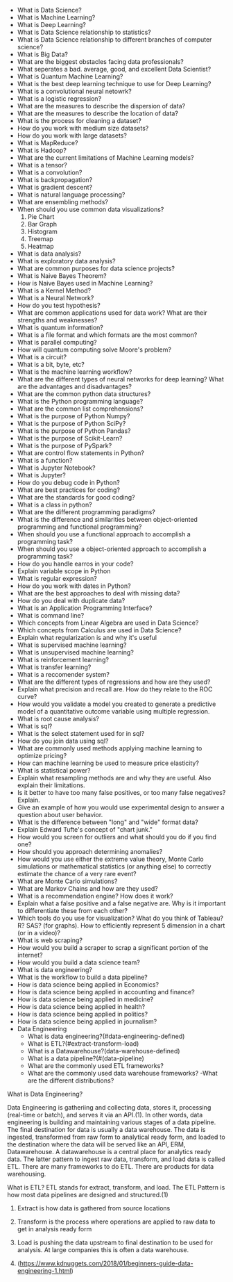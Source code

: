- What is Data Science? 
- What is Machine Learning? 
- What is Deep Learning?
- What is Data Science relationship to statistics?
- What is Data Science relationship to different branches of computer science?
- What is Big Data? 
- What are the biggest obstacles facing data professionals? 
- What seperates a bad. average, good, and excellent Data Scientist? 
- What is Quantum Machine Learning? 
- What is the best deep learning technique to use for Deep Learning? 
- What is a convolutional neural netowrk? 
- What is a logistic regression? 
- What are the measures to describe the dispersion of data?
- What are the measures to describe the location of data? 
- What is the process for cleaning a dataset? 
- How do you work with medium size datasets?
- How do you work with large datasets? 
- What is MapReduce? 
- What is Hadoop?
- What are the current limitations of Machine Learning models? 
- What is a tensor?
- What is a convolution? 
- What is backpropagation? 
- What is gradient descent? 
- What is natural language processing? 
- What are ensembling methods? 
- When should you use common data visualizations? 
  1. Pie Chart
  2. Bar Graph
  3. Histogram
  4. Treemap
  5. Heatmap
- What is data analysis?
- What is exploratory data analysis?
- What are common purposes for data science projects? 
- What is Naive Bayes Theorem? 
- How is Naive Bayes used in Machine Learning?
- What is a Kernel Method?
- What is a Neural Network? 
- How do you test hypothesis? 
- What are common applications used for data work? What are their strengths and weaknesses? 
- What is quantum information? 
- What is a file format and which formats are the most common? 
- What is parallel computing? 
- How will quantum computing solve Moore's problem? 
- What is a circuit? 
- What is a bit, byte, etc? 
- What is the machine learning workflow? 
- What are the different types of neural networks for deep learning? What are the advantages and disadvantages? 
- What are the common python data structures? 
- What is the Python programming language? 
- What are the common list comprehensions? 
- What is the purpose of Python Numpy? 
- What is the purpose of Python SciPy? 
- What is the purpose of Python Pandas? 
- What is the purpose of Scikit-Learn? 
- What is the purpose of PySpark? 
- What are control flow statements in Python? 
- What is a function? 
- What is Jupyter Notebook?
- What is Jupyter? 
- How do you debug code in Python? 
- What are best practices for coding?
- What are the standards for good coding? 
- What is a class in python?
- What are the different programming paradigms? 
- What is the difference and similarities between object-oriented programming and functional programming? 
- When should you use a functional approach to accomplish a programming task?
- When should you use a object-oriented approach to accomplish a programming task?
- How do you handle earros in your code? 
- Explain variable scope in Python 
- What is regular expression? 
- How do you work with dates in Python? 
- What are the best approaches to deal with missing data? 
- How do you deal with duplicate data? 
- What is an Application Programming Interface? 
- What is command line? 
- Which concepts from Linear Algebra are used in Data Science?
- Which concepts from Calculus are used in Data Science? 
- Explain what regularization is and why it's useful
- What is supervised machine learning? 
- What is unsupervised machine learning? 
- What is reinforcement learning? 
- What is transfer learning? 
- What is a reccomender system? 
- What are the different types of regressions and how are they used? 
- Explain what precision and recall are. How do they relate to the ROC curve?
- How would you validate a model you created to generate a predictive model of a quantitative outcome variable using multiple regression.
- What is root cause analysis?
- What is sql? 
- What is the select statement used for in sql? 
- How do you join data using sql? 
- What are commonly used methods applying machine learning to optimize pricing? 
- How can machine learning be used to measure price elasticity? 
- What is statistical power? 
- Explain what resampling methods are and why they are useful. Also explain their limitations.
- Is it better to have too many false positives, or too many false negatives? Explain.
- Give an example of how you would use experimental design to answer a question about user behavior.
- What is the difference between "long" and "wide" format data?
- Explain Edward Tufte's concept of "chart junk."
- How would you screen for outliers and what should you do if you find one?
- How should you approach determining anomalies? 
- How would you use either the extreme value theory, Monte Carlo simulations or mathematical statistics (or anything else) to correctly estimate the chance of a very rare event?
- What are Monte Carlo simulations?
- What are Markov Chains and how are they used? 
- What is a recommendation engine? How does it work?
- Explain what a false positive and a false negative are. Why is it important to differentiate these from each other?
- Which tools do you use for visualization? What do you think of Tableau? R? SAS? (for graphs). How to efficiently represent 5 dimension in a chart (or in a video)?
- What is web scraping? 
- How would you build a scraper to scrap a significant portion of the internet? 
- How would you build a data science team? 
- What is data engineering?
- What is the workflow to build a data pipeline? 
- How is data science being applied in Economics?
- How is data science being applied in accounting and finance? 
- How is data science being applied in medicine? 
- How is data science being applied in health? 
- How is data science being applied in politics? 
- How is data science being applied in journalism? 
- Data Engineering
  - What is data engineering?(#data-engineering-defined)
  - What is ETL?(#extract-transform-load)
  - What is a Datawarehouse?(data-warehouse-defined) 
  - What is a data pipeline?(#(data-pipeline) 
  - What are the commonly used ETL frameworks? 
  - What are the commonly used data warehouse frameworks? 
-What are the different distributions? 

What is Data Engineering? 

Data Engineering is gatheriing and collecting data, stores it, processing (real-time or batch), and serves it via an API.(1). In other words, data engineering is building and maintaining various stages of a data pipeline. The final destination for data is usually a data warehouse. The data is ingested, transformed from raw form to analytical ready form, and loaded to the destination where the data will be served like an API, ERM, Datawarehouse. A datawarehouse is a central place for analytics ready data. The latter pattern to ingest raw data, transform, and load data is called ETL. There are many frameworks to do ETL. There are products for data warehousing. 

What is ETL? 
ETL stands for extract, transform, and load. The ETL Pattern is how most data pipelines are designed and structured.(1) 
1. Extract is how data is gathered from source locations
2. Transform is the process where operations are applied to raw data to get in analysis ready form
3. Load is pushing the data upstream to final destination to be used for analysis. At large companies this is often a data warehouse. 


1. (https://www.kdnuggets.com/2018/01/beginners-guide-data-engineering-1.html)

